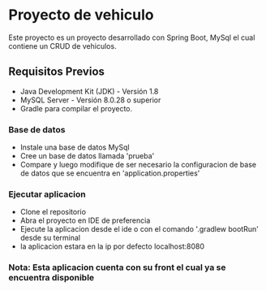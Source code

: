 # Proyecto de vehiculo
Este proyecto es un proyecto desarrollado con Spring Boot, MySql el cual contiene un CRUD de vehiculos.

## Requisitos Previos
- Java Development Kit (JDK) - Versión 1.8 
- MySQL Server - Versión 8.0.28 o superior
- Gradle para compilar el proyecto.

### Base de datos
- Instale una base de datos MySql
- Cree un base de datos llamada 'prueba'
- Compare y luego modifique de ser necesario la configuracion de base de datos que se encuentra en 'application.properties'

### Ejecutar aplicacion
- Clone el repositorio
- Abra el proyecto en IDE de preferencia
- Ejecute la aplicacion desde el ide o con el comando '.gradlew bootRun' desde su terminal
- la aplicacion estara en la ip por defecto localhost:8080

### Nota: Esta aplicacion cuenta con su front el cual ya se encuentra disponible
